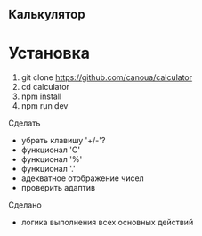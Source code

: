 ## Калькулятор

# Установка

1. git clone https://github.com/canoua/calculator
2. cd calculator
3. npm install
4. npm run dev

Сделать

- убрать клавишу '+/-'?
- функционал 'C'
- функционал '%'
- функционал '.'
- адекватное отображение чисел
- проверить адаптив

Сделано

- логика выполнения всех основных действий
